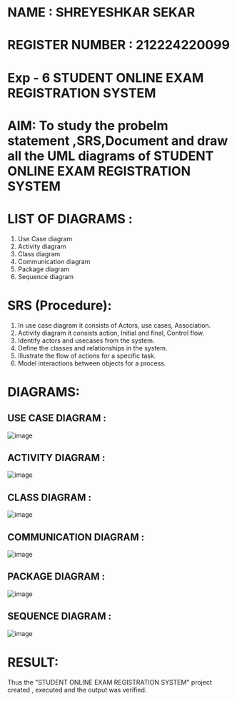 # NAME : SHREYESHKAR SEKAR 
# REGISTER NUMBER : 212224220099

# Exp - 6 STUDENT ONLINE EXAM REGISTRATION SYSTEM

# AIM: To study the probelm statement ,SRS,Document and draw all the UML diagrams of STUDENT ONLINE EXAM REGISTRATION SYSTEM

# LIST OF DIAGRAMS :

1. Use Case diagram
2. Activity diagram
3. Class diagram
4. Communication diagram
5. Package diagram
6. Sequence diagram


# SRS (Procedure):

1. In use case diagram it consists of Actors, use cases, Association.
2. Activity diagram it consists action, Initial and final, Control flow.
3. Identify actors and usecases from the system.
4. Define the classes and relationships in the system.
5. Illustrate the flow of actions for a specific task.
6. Model interactions between objects for a process.



# DIAGRAMS:

## USE CASE DIAGRAM :

![image](https://github.com/user-attachments/assets/57c03743-bd6b-4059-910d-2998b29f8c2b)


## ACTIVITY DIAGRAM :

![image](https://github.com/user-attachments/assets/1d006256-6395-47ab-ae48-b2e001b9c564)


## CLASS DIAGRAM :

![image](https://github.com/user-attachments/assets/52579bcc-bfca-4708-9901-f1ecbc2b1905)


## COMMUNICATION DIAGRAM :

![image](https://github.com/user-attachments/assets/ad2d3163-f1d6-4928-ba9f-b293db2bac29)



## PACKAGE DIAGRAM :

![image](https://github.com/user-attachments/assets/77930b8a-ccb9-4269-a2bb-b78bce4a3333)



## SEQUENCE DIAGRAM :


![image](https://github.com/user-attachments/assets/ddac37ac-1872-418a-83e8-0fa5717a32fa)


# RESULT:
Thus the "STUDENT ONLINE EXAM REGISTRATION SYSTEM" project created , executed and the output was verified.
